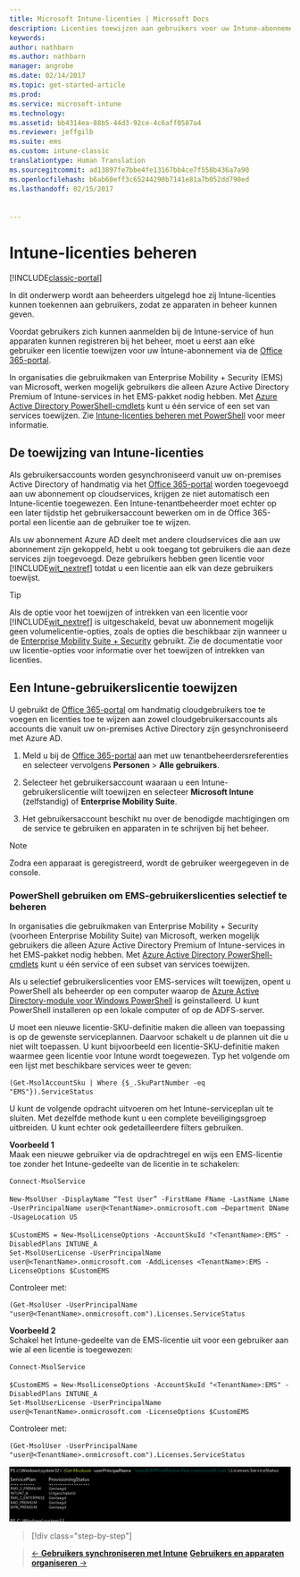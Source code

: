 ```yaml
---
title: Microsoft Intune-licenties | Microsoft Docs
description: Licenties toewijzen aan gebruikers voor uw Intune-abonnement
keywords: 
author: nathbarn
ms.author: nathbarn
manager: angrobe
ms.date: 02/14/2017
ms.topic: get-started-article
ms.prod: 
ms.service: microsoft-intune
ms.technology: 
ms.assetid: bb4314ea-88b5-44d3-92ce-4c6aff0587a4
ms.reviewer: jeffgilb
ms.suite: ems
ms.custom: intune-classic
translationtype: Human Translation
ms.sourcegitcommit: ad13897fe7bbe4fe13167bb4ce7f558b436a7a90
ms.openlocfilehash: b6ab60eff3c65244290b7141e81a7b052dd790ed
ms.lasthandoff: 02/15/2017


---
```


# <a name="manage-intune-licenses"></a>Intune-licenties beheren

[!INCLUDE[classic-portal](../includes/classic-portal.md)]

In dit onderwerp wordt aan beheerders uitgelegd hoe zij Intune-licenties kunnen toekennen aan gebruikers, zodat ze apparaten in beheer kunnen geven.

Voordat gebruikers zich kunnen aanmelden bij de Intune-service of hun apparaten kunnen registreren bij het beheer, moet u eerst aan elke gebruiker een licentie toewijzen voor uw Intune-abonnement via de [Office 365-portal](http://go.microsoft.com/fwlink/p/?LinkId=698854).

In organisaties die gebruikmaken van Enterprise Mobility + Security (EMS) van Microsoft, werken mogelijk gebruikers die alleen Azure Active Directory Premium of Intune-services in het EMS-pakket nodig hebben. Met [Azure Active Directory PowerShell-cmdlets](https://msdn.microsoft.com/library/jj151815.aspx) kunt u één service of een set van services toewijzen. Zie [Intune-licenties beheren met PowerShell](start-with-a-paid-subscription-to-microsoft-intune-step-4-posh.md) voor meer informatie.

## <a name="how-intune-licenses-are-assigned"></a>De toewijzing van Intune-licenties
Als gebruikersaccounts worden gesynchroniseerd vanuit uw on-premises Active Directory of handmatig via het [Office 365-portal](http://go.microsoft.com/fwlink/p/?LinkId=698854) worden toegevoegd aan uw abonnement op cloudservices, krijgen ze niet automatisch een Intune-licentie toegewezen. Een Intune-tenantbeheerder moet echter op een later tijdstip het gebruikersaccount bewerken om in de Office 365-portal een licentie aan de gebruiker toe te wijzen.

Als uw abonnement Azure AD deelt met andere cloudservices die aan uw abonnement zijn gekoppeld, hebt u ook toegang tot gebruikers die aan deze services zijn toegevoegd. Deze gebruikers hebben geen licentie voor [!INCLUDE[wit_nextref](../includes/wit_nextref_md.md)] totdat u een licentie aan elk van deze gebruikers toewijst.

> [!TIP]
> Als de optie voor het toewijzen of intrekken van een licentie voor [!INCLUDE[wit_nextref](../includes/wit_nextref_md.md)] is uitgeschakeld, bevat uw abonnement mogelijk geen volumelicentie-opties, zoals de opties die beschikbaar zijn wanneer u de [Enterprise Mobility Suite + Security](https://www.microsoft.com/en-us/server-cloud/enterprise-mobility/overview.aspx) gebruikt. Zie de documentatie voor uw licentie-opties voor informatie over het toewijzen of intrekken van licenties.

## <a name="assign-an-intune-user-license"></a>Een Intune-gebruikerslicentie toewijzen

U gebruikt de [Office 365-portal](http://go.microsoft.com/fwlink/p/?LinkId=698854) om handmatig cloudgebruikers toe te voegen en licenties toe te wijzen aan zowel cloudgebruikersaccounts als accounts die vanuit uw on-premises Active Directory zijn gesynchroniseerd met Azure AD.

1.  Meld u bij de [Office 365-portal](http://go.microsoft.com/fwlink/p/?LinkId=698854) aan met uw tenantbeheerdersreferenties en selecteer vervolgens **Personen** > **Alle gebruikers**.

2.  Selecteer het gebruikersaccount waaraan u een Intune-gebruikerslicentie wilt toewijzen en selecteer **Microsoft Intune** (zelfstandig) of **Enterprise Mobility Suite**.

3.  Het gebruikersaccount beschikt nu over de benodigde machtigingen om de service te gebruiken en apparaten in te schrijven bij het beheer.

> [!NOTE]
> Zodra een apparaat is geregistreerd, wordt de gebruiker weergegeven in de console.

### <a name="use-powershell-to-selectively-manage-ems-user-licenses"></a>PowerShell gebruiken om EMS-gebruikerslicenties selectief te beheren
In organisaties die gebruikmaken van Enterprise Mobility + Security (voorheen Enterprise Mobility Suite) van Microsoft, werken mogelijk gebruikers die alleen Azure Active Directory Premium of Intune-services in het EMS-pakket nodig hebben. Met [Azure Active Directory PowerShell-cmdlets](https://msdn.microsoft.com/library/jj151815.aspx) kunt u één service of een subset van services toewijzen.

Als u selectief gebruikerslicenties voor EMS-services wilt toewijzen, opent u PowerShell als beheerder op een computer waarop de [Azure Active Directory-module voor Windows PowerShell](https://msdn.microsoft.com/library/jj151815.aspx#bkmk_installmodule) is geïnstalleerd. U kunt PowerShell installeren op een lokale computer of op de ADFS-server.

U moet een nieuwe licentie-SKU-definitie maken die alleen van toepassing is op de gewenste serviceplannen. Daarvoor schakelt u de plannen uit die u niet wilt toepassen. U kunt bijvoorbeeld een licentie-SKU-definitie maken waarmee geen licentie voor Intune wordt toegewezen. Typ het volgende om een lijst met beschikbare services weer te geven:

    (Get-MsolAccountSku | Where {$_.SkuPartNumber -eq "EMS"}).ServiceStatus

U kunt de volgende opdracht uitvoeren om het Intune-serviceplan uit te sluiten. Met dezelfde methode kunt u een complete beveiligingsgroep uitbreiden. U kunt echter ook gedetailleerdere filters gebruiken.

**Voorbeeld 1**<br>
Maak een nieuwe gebruiker via de opdrachtregel en wijs een EMS-licentie toe zonder het Intune-gedeelte van de licentie in te schakelen:

    Connect-MsolService

    New-MsolUser -DisplayName “Test User” -FirstName FName -LastName LName -UserPrincipalName user@<TenantName>.onmicrosoft.com –Department DName -UsageLocation US

    $CustomEMS = New-MsolLicenseOptions -AccountSkuId "<TenantName>:EMS" -DisabledPlans INTUNE_A
    Set-MsolUserLicense -UserPrincipalName user@<TenantName>.onmicrosoft.com -AddLicenses <TenantName>:EMS -LicenseOptions $CustomEMS


Controleer met:

    (Get-MsolUser -UserPrincipalName "user@<TenantName>.onmicrosoft.com").Licenses.ServiceStatus

**Voorbeeld 2**<br>
Schakel het Intune-gedeelte van de EMS-licentie uit voor een gebruiker aan wie al een licentie is toegewezen:

    Connect-MsolService

    $CustomEMS = New-MsolLicenseOptions -AccountSkuId "<TenantName>:EMS" -DisabledPlans INTUNE_A
    Set-MsolUserLicense -UserPrincipalName user@<TenantName>.onmicrosoft.com -LicenseOptions $CustomEMS

Controleer met:

    (Get-MsolUser -UserPrincipalName "user@<TenantName>.onmicrosoft.com").Licenses.ServiceStatus

![PoSH-AddLic-Verify](./media/posh-addlic-verify.png)

>[!div class="step-by-step"]

>[&larr; **Gebruikers synchroniseren met Intune**](.\start-with-a-paid-subscription-to-microsoft-intune-step-2.md)     [**Gebruikers en apparaten organiseren** &rarr;](.\start-with-a-paid-subscription-to-microsoft-intune-step-5.md)  

